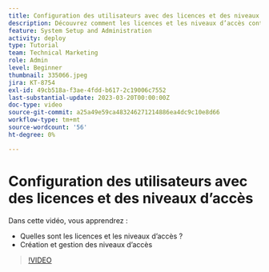 ```yaml
---
title: Configuration des utilisateurs avec des licences et des niveaux d’accès
description: Découvrez comment les licences et les niveaux d’accès contrôlent ce que possèdent les utilisateurs d’accès. Découvrez comment les rôles de tâche sont utilisés dans le système.
feature: System Setup and Administration
activity: deploy
type: Tutorial
team: Technical Marketing
role: Admin
level: Beginner
thumbnail: 335066.jpeg
jira: KT-8754
exl-id: 49cb518a-f3ae-4fdd-b617-2c19006c7552
last-substantial-update: 2023-03-20T00:00:00Z
doc-type: video
source-git-commit: a25a49e59ca483246271214886ea4dc9c10e8d66
workflow-type: tm+mt
source-wordcount: '56'
ht-degree: 0%

---
```


# Configuration des utilisateurs avec des licences et des niveaux d’accès

Dans cette vidéo, vous apprendrez :

* Quelles sont les licences et les niveaux d’accès ?
* Création et gestion des niveaux d’accès

>[!VIDEO](https://video.tv.adobe.com/v/335066/?quality=12&learn=on)
